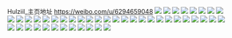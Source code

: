 Hulziil_主页地址 https://weibo.com/u/6294659048 
![](https://wx4.sinaimg.cn/mw2000/006RZKmQly1h7pw5xkrx0j31o0280b2a.jpg) 
![](https://wx4.sinaimg.cn/mw2000/006RZKmQly1h7pw62d55ij31o02934qq.jpg) 
![](https://wx4.sinaimg.cn/mw2000/006RZKmQly1h7pw65cx3pj32c02c01ky.jpg) 
![](https://wx4.sinaimg.cn/mw2000/006RZKmQly1h6kducu85lj30u00u0guh.jpg) 
![](https://wx4.sinaimg.cn/mw2000/006RZKmQly1h6kduckeb1j30u00u0gqx.jpg) 
![](https://wx4.sinaimg.cn/mw2000/006RZKmQly1h66cykcr4qj30u0140tco.jpg) 
![](https://wx4.sinaimg.cn/mw2000/006RZKmQly1h66cyk4yl1j311x0u0129.jpg) 
![](https://wx4.sinaimg.cn/mw2000/006RZKmQly1h66cykn97bj30u00uyjz2.jpg) 
![](https://wx4.sinaimg.cn/mw2000/006RZKmQly1h66cykzmgkj30u00u00yc.jpg) 
![](https://wx4.sinaimg.cn/mw2000/006RZKmQly1h66cyl9kl0j30u00u013p.jpg) 
![](https://wx4.sinaimg.cn/mw2000/006RZKmQly1h66cylioblj30u00u0dka.jpg) 
![](https://wx4.sinaimg.cn/mw2000/006RZKmQly1h61kmp1ay8j30u0140wkd.jpg) 
![](https://wx4.sinaimg.cn/mw2000/006RZKmQly1h3i5u01nh2j30u0140jz5.jpg) 
![](https://wx4.sinaimg.cn/mw2000/006RZKmQly1h3i5tzcsvvj30u014l0yq.jpg) 
![](https://wx4.sinaimg.cn/mw2000/006RZKmQly1h2x8jwkibvj30u70u0qa5.jpg) 
![](https://wx4.sinaimg.cn/mw2000/006RZKmQly1h2x8jw8kwpj30v20u0n4s.jpg) 
![](https://wx4.sinaimg.cn/mw2000/006RZKmQly1h2hfp50087j30u014914l.jpg) 
![](https://wx4.sinaimg.cn/mw2000/006RZKmQly1h2hfp4o3itj30u0143k34.jpg) 
![](https://wx4.sinaimg.cn/mw2000/006RZKmQly1h1wuqj9l1gj31o029vkjl.jpg) 
![](https://wx4.sinaimg.cn/mw2000/006RZKmQly1h1wuqk9a45j31o027nhdt.jpg) 
![](https://wx4.sinaimg.cn/mw2000/006RZKmQly1h1wuqhsttej31o028bhdt.jpg) 
![](https://wx4.sinaimg.cn/mw2000/006RZKmQly1h1syck3b3kj30u013tafz.jpg) 
![](https://wx4.sinaimg.cn/mw2000/006RZKmQly1h1syckbbrdj30u013r7a6.jpg) 
![](https://wx4.sinaimg.cn/mw2000/006RZKmQly1gznu5jzr65j31o0280hdu.jpg) 
![](https://wx4.sinaimg.cn/mw2000/006RZKmQly1gznu5ogfdrj31o029jkjm.jpg) 
![](https://wx4.sinaimg.cn/mw2000/006RZKmQly1gznu5sfam9j31o0280hdu.jpg) 
![](https://wx4.sinaimg.cn/mw2000/006RZKmQly1gznu5vx2mdj31o0280kjm.jpg) 
![](https://wx4.sinaimg.cn/mw2000/006RZKmQly1gznu603wujj32c03404qr.jpg) 
![](https://wx4.sinaimg.cn/mw2000/006RZKmQly1gznu62uen5j328d2fs7wi.jpg) 
![](https://wx4.sinaimg.cn/mw2000/006RZKmQly1gxld9h7nqmj31o0280u0x.jpg) 
![](https://wx4.sinaimg.cn/mw2000/006RZKmQly1gxld8rubwyj31o02807wi.jpg) 
![](https://wx4.sinaimg.cn/mw2000/006RZKmQly1gwdl6bcq4qj31o0283kjl.jpg) 
![](https://wx4.sinaimg.cn/mw2000/006RZKmQly1gwdl4sukxqj31o029ze81.jpg) 
![](https://wx4.sinaimg.cn/mw2000/006RZKmQly1gwdl4cofn2j31o0277npd.jpg) 
![](https://wx4.sinaimg.cn/mw2000/006RZKmQly1gwdl5blhznj31o026rhdt.jpg) 
![](https://wx4.sinaimg.cn/mw2000/006RZKmQly1gwdl5jp8fcj31o027znpd.jpg) 
![](https://wx4.sinaimg.cn/mw2000/006RZKmQly1gwdl6dwchxj32c02c0kjm.jpg) 
![](https://wx4.sinaimg.cn/mw2000/006RZKmQly1gwdl6fhoakj32c02c04qq.jpg) 
![](https://wx4.sinaimg.cn/mw2000/006RZKmQly1gsgeaqzz01j30u0194tkl.jpg) 
![](https://wx4.sinaimg.cn/mw2000/006RZKmQly1gsgeaqdy13j60u0193dql02.jpg) 
![](https://wx4.sinaimg.cn/mw2000/006RZKmQly1gsgearfapbj30u0193qe3.jpg) 
![](https://wx4.sinaimg.cn/mw2000/006RZKmQly1gsgebgkpw1j31930u0qgr.jpg) 
![](https://wx4.sinaimg.cn/mw2000/006RZKmQly1gsgebih9mvj31930u0qcy.jpg) 
![](https://wx4.sinaimg.cn/mw2000/006RZKmQly1gsgebiu8bwj31930u0wqt.jpg) 
![](https://wx4.sinaimg.cn/mw2000/006RZKmQly1grk8amv98gj31o01n67wh.jpg) 
